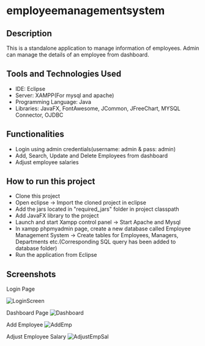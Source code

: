 # employeemanagementsystem

## Description
This is a standalone application to manage information of employees. Admin can manage the details of an employee from dashboard.

## Tools and Technologies Used
- IDE: Eclipse
- Server: XAMPP(For mysql and apache)
- Programming Language: Java
- Libraries: JavaFX, FontAwesome, JCommon, JFreeChart, MYSQL Connector, OJDBC

## Functionalities
- Login using admin credentials(username: admin & pass: admin)
- Add, Search, Update and Delete Employees from dashboard
- Adjust employee salaries

## How to run this project
- Clone this project
- Open eclipse -> Import the cloned project in eclipse
- Add the jars located in "required_jars" folder in project classpath
- Add JavaFX library to the project
- Launch and start Xampp control panel -> Start Apache and Mysql
- In xampp phpmyadmin page, create a new database called Employee Management System -> Create tables for Employees, Managers, Departments etc.(Corresponding SQL query has been added to database folder)
- Run the application from Eclipse

## Screenshots

Login Page

![LoginScreen](https://github.com/Zadid-Ahsan5274/employeemanagementsystem/assets/82231014/e1cab352-7e9d-45a6-8241-7929f6cccc85)

Dashboard Page
![Dashboard](https://github.com/Zadid-Ahsan5274/employeemanagementsystem/assets/82231014/ca5a3a83-4e0e-4905-b4b9-537aeb4bc108)

Add Employee
![AddEmp](https://github.com/Zadid-Ahsan5274/employeemanagementsystem/assets/82231014/da3fece0-4fa3-4a5c-aabc-d28e21f6fb01)

Adjust Employee Salary
![AdjustEmpSal](https://github.com/Zadid-Ahsan5274/employeemanagementsystem/assets/82231014/8ddbb826-c335-4538-91dd-1a715260cf43)
